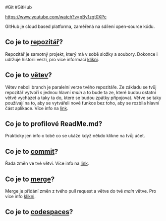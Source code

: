 #Git #GitHub 

https://www.youtube.com/watch?v=pBy1zgt0XPc


GitHub je cloud based platforma, zaměřená na sdílení open-source kódu.

## Co je to [repozitář](https://docs.github.com/en/get-started/learning-about-github/github-glossary#repository)?
Repozitář je samotný projekt, který má v sobě složky a soubory.
Dokonce i udržuje historii verzí, pro více informací [klikni](https://docs.github.com/en/repositories/creating-and-managing-repositories/about-repositories).

## Co je to [větev](https://docs.github.com/en/get-started/learning-about-github/github-glossary#branch)?
Větev neboli branch je paralelní verze tvého repozitáře. Ze základu se tvůj repozitář vytvoří s jednou hlavní *main* a to bude ta ze, které budou ostatní větvě vycházet a taky ta do, které se budou zpátky připojovat.
Větve se taky používají na to, aby se vytvářeli nové funkce bez toho, aby se rozbila hlavní část aplikace. Více info na [link](https://docs.github.com/en/pull-requests/collaborating-with-pull-requests/proposing-changes-to-your-work-with-pull-requests/about-branches).

## Co je to profilové ReadMe.md?
Prakticky jen info o tobě co se ukáže když někdo klikne na tvůj účet.

## Co je to [commit](https://docs.github.com/en/pull-requests/committing-changes-to-your-project/creating-and-editing-commits/about-commits)?
Řada změn ve tvé větvi. Více info na [link](https://docs.github.com/en/pull-requests/committing-changes-to-your-project/creating-and-editing-commits/about-commits).

## Co je to [merge](https://docs.github.com/en/get-started/learning-about-github/github-glossary#merge)?
Merge je přidání změn z tvého pull request a větve do tvé *main* větve. Pro více info [klikni](https://docs.github.com/en/pull-requests/collaborating-with-pull-requests/incorporating-changes-from-a-pull-request/merging-a-pull-request).

## Co je to [codespaces](https://www.youtube.com/playlist?list=PLmsFUfdnGr3wTl-NCblzcrEv2lFSX975-)?
